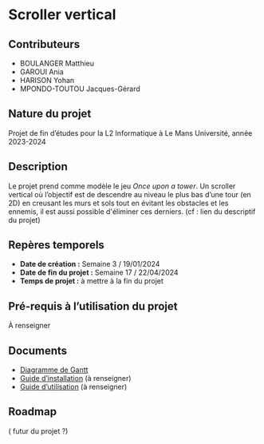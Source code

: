 # Scroller vertical

## Contributeurs
- BOULANGER Matthieu
- GAROUI Ania
- HARISON Yohan
- MPONDO-TOUTOU Jacques-Gérard


## Nature du projet
Projet de fin d’études pour la L2 Informatique à Le Mans Université, année 2023-2024

## Description
Le projet prend comme modèle le jeu *Once upon a tower*. Un scroller vertical où l’objectif est de descendre au niveau le plus bas d’une tour (en 2D) en creusant les murs et sols tout en évitant les obstacles et les ennemis, il est aussi possible d'éliminer ces derniers. (cf : lien du descriptif du projet)

## Repères temporels
- **Date de création :** Semaine 3 / 19/01/2024
- **Date de fin du projet :** Semaine 17 / 22/04/2024
- **Temps de projet :** à mettre à la fin du projet

## Pré-requis à l’utilisation du projet
À renseigner

## Documents
- [Diagramme de Gantt](https://docs.google.com/spreadsheets/d/1yqPa0xnbJtAbjkza44KRbA65_0DE_FV-rZELULHcHd0/edit?usp=sharing)
- [Guide d’installation]() (à renseigner)
- [Guide d’utilisation]() (à renseigner)

## Roadmap
( futur du projet ?)
